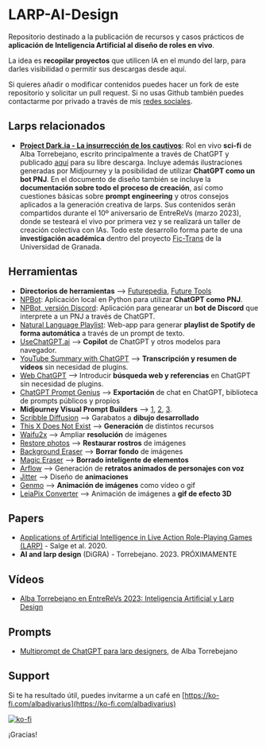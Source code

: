 # LARP-AI-Design

Repositorio destinado a la publicación de recursos y casos prácticos de **aplicación de Inteligencia Artificial al diseño de roles en vivo**.

La idea es **recopilar proyectos** que utilicen IA en el mundo del larp, para darles visibilidad o permitir sus descargas desde aquí.

Si quieres añadir o modificar contenidos puedes hacer un fork de este repositorio y solicitar un pull request. Si no usas Github también puedes contactarme por privado a través de mis [redes sociales](https://zaap.bio/albatorrebejano).


## Larps relacionados

- **[Project Dark.ia - La insurrección de los cautivos](https://ko-fi.com/s/fb22055610)**: Rol en vivo **sci-fi** de Alba Torrebejano, escrito principalmente a través de ChatGPT y publicado [aquí](https://ko-fi.com/s/fb22055610) para su libre descarga. Incluye además ilustraciones generadas por Midjourney y la posibilidad de utilizar **ChatGPT como un bot PNJ**. En el documento de diseño también se incluye la **documentación sobre todo el proceso de creación**, así como cuestiones básicas sobre **prompt engineering** y otros consejos aplicados a la generación creativa de larps. Sus contenidos serán compartidos durante el 10º aniversario de EntreReVs (marzo 2023), donde se testeará el vivo por primera vez y se realizará un taller de creación colectiva con IAs. Todo este desarrollo forma parte de una **investigación académica** dentro del proyecto [Fic-Trans](http://fic-trans.com/) de la Universidad de Granada.


## Herramientas 

- **Directorios de herramientas** ⟶ [Futurepedia](https://www.futurepedia.io/), [Future Tools](https://www.futuretools.io/)
- [NPBot](https://ko-fi.com/s/7c85c76444): Aplicación local en Python para utilizar **ChatGPT como PNJ**.
- [NPBot, versión Discord](https://ko-fi.com/s/d1bf496357): Aplicación para genearar un **bot de Discord** que interprete a un PNJ a través de ChatGPT.
- [Natural Language Playlist](https://www.naturallanguageplaylist.com/): Web-app para generar **playlist de Spotify de forma automática** a través de un prompt de texto.
- [UseChatGPT.ai](https://usechatgpt.ai) ⟶ **Copilot** de ChatGPT y otros modelos para navegador.
- [YouTube Summary with ChatGPT](https://chrome.google.com/webstore/detail/youtube-article-summary-p/nmmicjeknamkfloonkhhcjmomieiodli) ⟶ **Transcripción y resumen de vídeos** sin necesidad de plugins.
- [Web ChatGPT](https://chrome.google.com/webstore/detail/webchatgpt-chatgpt-with-i/lpfemeioodjbpieminkklglpmhlngfcn) ⟶ Introducir **búsqueda web y referencias** en ChatGPT sin necesidad de plugins.
- [ChatGPT Prompt Genius](https://chrome.google.com/webstore/detail/chatgpt-prompt-genius/jjdnakkfjnnbbckhifcfchagnpofjffo) ⟶ **Exportación** de chat en ChatGPT, biblioteca de prompts públicos y propios
- **Midjourney Visual Prompt Builders** ⟶ [1](https://tools.saxifrage.xyz/prompt), [2](https://prompt.noonshot.com/), [3](https://www.viorelspinu.com/p/midjourney-prompt-generator.html?ref=futuretools.io).
- [Scribble Diffusion](https://scribblediffusion.com/) ⟶ Garabatos a **dibujo desarrollado**
- [This X Does Not Exist](https://thisxdoesnotexist.com/?fbclid=IwAR0-iWlts4Hz0NxCmsjts4UtgJiWDhHR4fXjUg5s2--IqnqEpcTBBGXNUbg) ⟶ **Generación** de distintos recursos
- [Waifu2x](https://waifu2x.udp.jp/index.es.html) ⟶ Ampliar **resolución** de imágenes
- [Restore photos](https://www.restorephotos.io/restore) ⟶ **Restaurar rostros** de imágenes
- [Background Eraser](https://magicstudio.com/es/backgrounderaser) ⟶ **Borrar fondo** de imágenes
- [Magic Eraser](https://magicstudio.com/es/magiceraser) ⟶ **Borrado inteligente de elementos**
- [Arflow](https://app.artflow.ai/) ⟶ Generación de **retratos animados de personajes con voz**
- [Jitter](https://jitter.video/?noredir=1) ⟶ Diseño de **animaciones**
- [Genmo](https://alpha.genmo.ai/) ⟶ **Animación de imágenes** como vídeo o gif
- [LeiaPix Converter](https://convert.leiapix.com/) ⟶ Animación de imágenes a **gif de efecto 3D**


## Papers

- [Applications of Artificial Intelligence in Live
Action Role-Playing Games (LARP)](https://arxiv.org/pdf/2008.11003.pdf) - Salge et al. 2020.
- **AI and larp design** (DiGRA) - Torrebejano. 2023. PRÓXIMAMENTE


## Vídeos
- [Alba Torrebejano en EntreReVs 2023: Inteligencia Artificial y Larp Design](https://www.youtube.com/live/ocHo1whXI7Q?feature=share&t=223)

## Prompts

- [Multiprompt de ChatGPT para larp designers](https://ko-fi.com/s/c2f33d87df), de Alba Torrebejano


## Support

Si te ha resultado útil, puedes invitarme a un café en [https://ko-fi.com/albadivarius](https://ko-fi.com/albadivarius)

[![ko-fi](https://ko-fi.com/img/githubbutton_sm.svg)](https://ko-fi.com/C0C8JR7DH)

¡Gracias!
